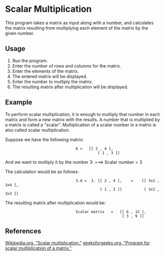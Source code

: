 # Scalar Multiplication

   This program takes a matrix as input along with a number, 
   and calculates the matrix resulting from multiplying each element of the matrix by the given number.

## Usage

   1. Run the program.
   2. Enter the number of rows and columns for the matrix.
   3. Enter the elements of the matrix.
   4. The entered matrix will be displayed.
   5. Enter the number to multiply the matrix.
   6. The resulting matrix after multiplication will be displayed.

## Example

   To perform scalar multiplication, it is enough to multiply that number in each matrix and form a new matrix with the results.
   A number that is multiplied by a matrix is ​​called a "scalar".
   Multiplication of a scalar number in a matrix is ​​also called scalar multiplication.
   
   Suppose we have the following matrix:
           
                                    A =   [[ 2 , 4 ],
                                              [ 1 , 3 ]]

   And we want to multiply it by the number 3:      ===> Scalar number = 3
 
   The calculation would be as follows:

                                    3.A =  3. [[ 2 , 4 ],    =    [[ 3x2 , 3x4 ],
                                               [ 1 , 3 ]]          [ 3x1 , 3x3 ]]          
                   
   The resulting matrix after multiplication would be:

                                    Scalar matrix   =   [[ 6 , 12 ],
                                                         [ 3 , 9 ]]

## References

   [Wikipedia.org. "Scalar multiplication."](https://en.wikipedia.org/wiki/Scalar_multiplication)
   [geeksforgeeks.org. "Program for scalar multiplication of a matrix." ](https://www.geeksforgeeks.org/program-for-scalar-multiplication-of-a-matrix/?ref=gcse)
 
